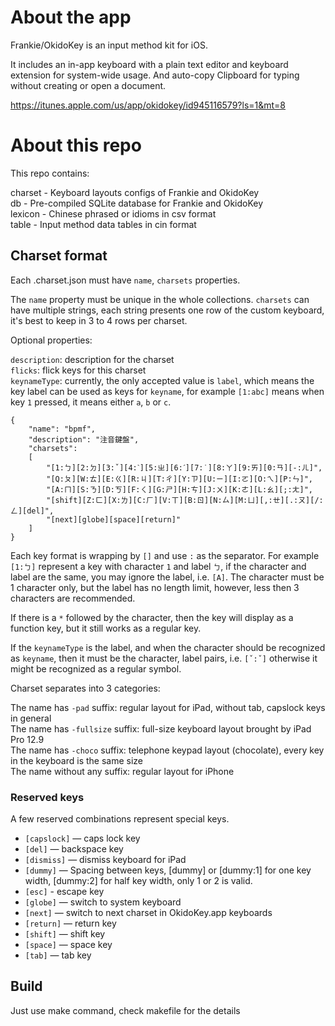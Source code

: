 # About the app

Frankie/OkidoKey is an input method kit for iOS.

It includes an in-app keyboard with a plain text editor and keyboard extension for system-wide usage. And auto-copy Clipboard for typing without creating or open a document.

https://itunes.apple.com/us/app/okidokey/id945116579?ls=1&mt=8

# About this repo

This repo contains:  

charset - Keyboard layouts configs of Frankie and OkidoKey  
db - Pre-compiled SQLite database for Frankie and OkidoKey  
lexicon - Chinese phrased or idioms in csv format  
table - Input method data tables in cin format  

## Charset format

Each .charset.json must have `name`, `charsets` properties.

The `name` property must be unique in the whole collections.  `charsets` can have multiple strings, each string presents one row of the custom keyboard, it's best to keep in 3 to 4 rows per charset.

Optional properties:

`description`: description for the charset  
`flicks`: flick keys for this charset  
`keynameType`: currently, the only accepted value is `label`, which means the key label can be used as keys for `keyname`, for example `[1:abc]` means when key `1` pressed, it means either `a`, `b` or `c`. 

    {
        "name": "bpmf",
        "description": "注音鍵盤",
        "charsets":
        [
            "[1:ㄅ][2:ㄉ][3:ˇ][4:ˋ][5:ㄓ][6:ˊ][7:˙][8:ㄚ][9:ㄞ][0:ㄢ][-:ㄦ]",
            "[Q:ㄆ][W:ㄊ][E:ㄍ][R:ㄐ][T:ㄔ][Y:ㄗ][U:ㄧ][I:ㄛ][O:ㄟ][P:ㄣ]",
            "[A:ㄇ][S:ㄋ][D:ㄎ][F:ㄑ][G:ㄕ][H:ㄘ][J:ㄨ][K:ㄜ][L:ㄠ][;:ㄤ]",
            "[shift][Z:ㄈ][X:ㄌ][C:ㄏ][V:ㄒ][B:ㄖ][N:ㄙ][M:ㄩ][,:ㄝ][.:ㄡ][/:ㄥ][del]",
            "[next][globe][space][return]"
        ]
    }

Each key format is wrapping by `[]` and use `:` as the separator.  For example `[1:ㄅ]` represent a key with character `1` and label `ㄅ`, if the character and label are the same, you may ignore the label, i.e. `[A]`. The character must be 1 character only, but the label has no length limit, however, less then 3 characters are recommended.

If there is a `*` followed by the character, then the key will display as a function key, but it still works as a regular key.

If the `keynameType` is the label, and when the character should be recognized as `keyname`, then it must be the character, label pairs, i.e. `[ˇ:ˇ]` otherwise it might be recognized as a regular symbol.

Charset separates into 3 categories:

The name has `-pad` suffix: regular layout for iPad, without tab, capslock keys in general  
The name has `-fullsize` suffix: full-size keyboard layout brought by iPad Pro 12.9  
The name has `-choco` suffix: telephone keypad layout (chocolate), every key in the keyboard is the same size  
The name without any suffix: regular layout for iPhone  

### Reserved keys

A few reserved combinations represent special keys.

- `[capslock]` — caps lock key
- `[del]` — backspace key
- `[dismiss]` — dismiss keyboard for iPad
- `[dummy]` — Spacing between keys, [dummy] or [dummy:1] for one key width, [dummy:2] for half key width, only 1 or 2 is valid.
- `[esc]` - escape key
- `[globe]` — switch to system keyboard
- `[next]` — switch to next charset in OkidoKey.app keyboards
- `[return]` — return key
- `[shift]` — shift key
- `[space]` — space key
- `[tab]` — tab key

## Build

Just use make command, check makefile for the details

